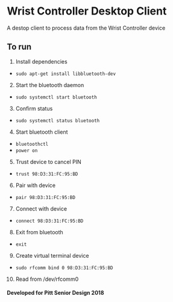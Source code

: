 # Wrist Controller Desktop Client
A destop client to process data from the Wrist Controller device 

## To run
1. Install dependencies
- `sudo apt-get install libbluetooth-dev`
2. Start the bluetooth daemon
- `sudo systemctl start bluetooth`
3. Confirm status
- `sudo systemctl status bluetooth`
4. Start bluetooth client
- `bluetoothctl`
- `power on`
5. Trust device to cancel PIN
- `trust 98:D3:31:FC:95:BD`
6. Pair with device
- `pair 98:D3:31:FC:95:BD`
7. Connect with device
- `connect 98:D3:31:FC:95:BD`
8. Exit from bluetooth
- `exit`
9. Create virtual terminal device
- `sudo rfcomm bind 0 98:D3:31:FC:95:BD`
10. Read from /dev/rfcomm0


#### Developed for Pitt Senior Design 2018
